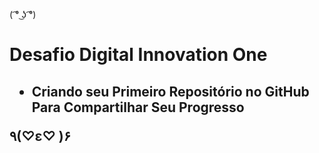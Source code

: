 ( ͡° ͜ʖ ͡°) <h1>

Desafio Digital Innovation One <h2>

- Criando seu Primeiro Repositório no GitHub Para Compartilhar Seu Progresso

٩(♡ε♡ )۶ <h2>